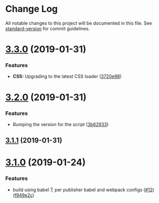 # Change Log

All notable changes to this project will be documented in this file. See [standard-version](https://github.com/conventional-changelog/standard-version) for commit guidelines.

<a name="3.3.0"></a>
# [3.3.0](https://github.com/quintype/quintype-node-build/compare/v3.2.0...v3.3.0) (2019-01-31)


### Features

* **CSS:** Upgrading to the latest CSS loader ([3720e98](https://github.com/quintype/quintype-node-build/commit/3720e98))



<a name="3.2.0"></a>
# [3.2.0](https://github.com/quintype/quintype-node-build/compare/v3.1.1...v3.2.0) (2019-01-31)


### Features

* Bumping the version for the script ([3b62933](https://github.com/quintype/quintype-node-build/commit/3b62933))



<a name="3.1.1"></a>
## [3.1.1](https://github.com/quintype/quintype-node-build/compare/v3.1.0...v3.1.1) (2019-01-31)



<a name="3.1.0"></a>
# [3.1.0](https://github.com/quintype/quintype-node-build/compare/v2.9.0...v3.1.0) (2019-01-24)


### Features

* build using babel 7, per publisher babel and webpack configs ([#12](https://github.com/quintype/quintype-node-build/issues/12)) ([f949e2c](https://github.com/quintype/quintype-node-build/commit/f949e2c))
